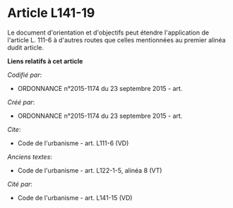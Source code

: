 # Article L141-19

Le document d'orientation et d'objectifs peut étendre l'application de l'article L. 111-6 à d'autres routes que celles
mentionnées au premier alinéa dudit article.

**Liens relatifs à cet article**

_Codifié par_:

  - ORDONNANCE n°2015-1174 du 23 septembre 2015 - art.

_Créé par_:

  - ORDONNANCE n°2015-1174 du 23 septembre 2015 - art.

_Cite_:

  - Code de l'urbanisme - art. L111-6 (VD)

_Anciens textes_:

  - Code de l'urbanisme - art. L122-1-5, alinéa 8 (VT)

_Cité par_:

  - Code de l'urbanisme - art. L141-15 (VD)

